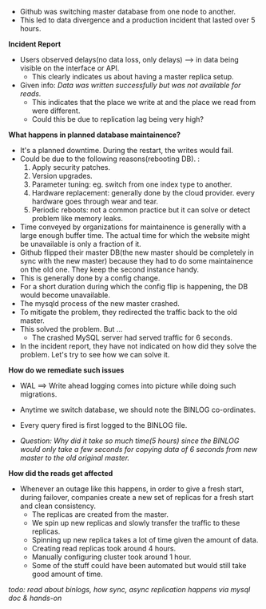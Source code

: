 * Github was switching master database from one node to another.
* This led to data divergence and a production incident that lasted over 5 hours.

**Incident Report**
* Users observed delays(no data loss, only delays) --> in data being visible on the interface or API.
    * This clearly indicates us about having a master replica setup.
* Given info: *Data was written successfully but was not available for reads.*
    * This indicates that the place we write at and the place we read from were different.
    * Could this be due to replication lag being very high?

**What happens in planned database maintainence?**
* It's a planned downtime. During the restart, the writes would fail.
* Could be due to the following reasons(rebooting DB). :
    1. Apply security patches.
    2. Version upgrades.
    3. Parameter tuning: eg. switch from one index type to another. 
    4. Hardware replacement: generally done by the cloud provider. every hardware goes through wear and tear.
    5. Periodic reboots: not a common practice but it can solve or detect problem like memory leaks.
* Time conveyed by organizations for maintainence is generally with a large enough buffer time. The actual time for which the website might be unavailable is only a fraction of it.
* Github flipped their master DB(the new master should be completely in sync with the new master) because they had to do some maintainence on the old one. They keep the second instance handy.
* This is generally done by a config change.
* For a short duration during which the config flip is happening, the DB would become unavailable.
* The mysqld process of the new master crashed.
* To mitigate the problem, they redirected the traffic back to the old master.
* This solved the problem. But ...
    * The crashed MySQL server had served traffic for 6 seconds.
* In the incident report, they have not indicated on how did they solve the problem. Let's try to see how we can solve it.

**How do we remediate such issues**
* WAL ==> Write ahead logging comes into picture while doing such migrations.
* Anytime we switch database, we should note the BINLOG co-ordinates.
* Every query fired is first logged to the BINLOG file.

* *Question: Why did it take so much time(5 hours) since the BINLOG would only take a few seconds for copying data of 6 seconds from new master to the old original master.*

**How did the reads get affected**
* Whenever an outage like this happens, in order to give a fresh start, during failover, companies create a new set of replicas for a fresh start and clean consistency.
    * The replicas are created from the master.
    * We spin up new replicas and slowly transfer the traffic to these replicas.
    * Spinning up new replica takes a lot of time given the amount of data.
    * Creating read replicas took around 4 hours.
    * Manually configuring cluster took around 1 hour.
    * Some of the stuff could have been automated but would still take good amount of time.

*todo: read about binlogs, how sync, async replication happens via mysql doc & hands-on*